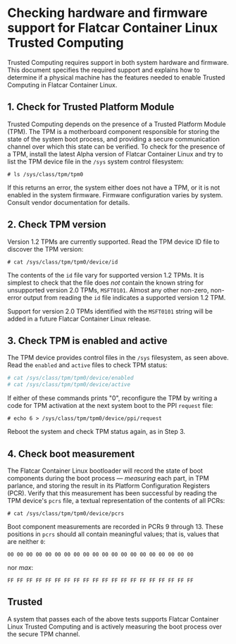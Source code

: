 # Checking hardware and firmware support for Flatcar Container Linux Trusted Computing

Trusted Computing requires support in both system hardware and firmware. This document specifies the required support and explains how to determine if a physical machine has the features needed to enable Trusted Computing in Flatcar Container Linux.

## 1. Check for Trusted Platform Module

Trusted Computing depends on the presence of a Trusted Platform Module (TPM). The TPM is a motherboard component responsible for storing the state of the system boot process, and providing a secure communication channel over which this state can be verified. To check for the presence of a TPM, install the latest Alpha version of Flatcar Container Linux and try to list the TPM device file in the `/sys` system control filesystem:

`# ls /sys/class/tpm/tpm0`

If this returns an error, the system either does not have a TPM, or it is not enabled in the system firmware. Firmware configuration varies by system. Consult vendor documentation for details.

## 2. Check TPM version

Version 1.2 TPMs are currently supported. Read the TPM device ID file to discover the TPM version:

`# cat /sys/class/tpm/tpm0/device/id`

The contents of the `id` file vary for supported version 1.2 TPMs. It is simplest to check that the file does *not* contain the known string for unsupported version 2.0 TPMs, `MSFT0101`. Almost any other non-zero, non-error output from reading the `id` file indicates a supported version 1.2 TPM.

Support for version 2.0 TPMs identified with the `MSFT0101` string will be added in a future Flatcar Container Linux release.

## 3. Check TPM is enabled and active

The TPM device provides control files in the `/sys` filesystem, as seen above. Read the `enabled` and `active` files to check TPM status:

```sh
# cat /sys/class/tpm/tpm0/device/enabled
# cat /sys/class/tpm/tpm0/device/active
```

If either of these commands prints "0", reconfigure the TPM by writing a code for TPM activation at the next system boot to the PPI `request` file:

`# echo 6 > /sys/class/tpm/tpm0/device/ppi/request`

Reboot the system and check TPM status again, as in Step 3.

## 4. Check boot measurement

The Flatcar Container Linux bootloader will record the state of boot components during the boot process &mdash; *measuring* each part, in TPM parlance, and storing the result in its Platform Configuration Registers (PCR). Verify that this measurement has been successful by reading the TPM device's `pcrs` file, a textual representation of the contents of all PCRs:

`# cat /sys/class/tpm/tpm0/device/pcrs`

Boot component measurements are recorded in PCRs 9 through 13. These positions in `pcrs` should all contain meaningful values; that is, values that are neither `0`:

`00 00 00 00 00 00 00 00 00 00 00 00 00 00 00 00 00 00 00 00`

nor *max*:

`FF FF FF FF FF FF FF FF FF FF FF FF FF FF FF FF FF FF FF FF`

## Trusted

A system that passes each of the above tests supports Flatcar Container Linux Trusted Computing and is actively measuring the boot process over the secure TPM channel.
